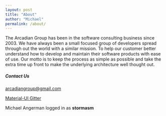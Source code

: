```yaml
---
layout: post
title: "About"
author: "Michael"
permalink: /about/
---
```


The Arcadian Group has been in the software consulting business
since 2003.  We have always been a small focused group of developers
spread through out the world with a similar mission.  To help our
customer better understand how to develop and maintain their
software products with ease of use.  Our motto is to keep the process as
simple as possible and take the extra time up front to make
the underlying architecture well thought out.

##### Contact Us

arcadiangroup@gmail.com

[Material-UI Gitter](https://gitter.im/mui-org/material-ui)

Michael Angerman logged in as **stormasm**
